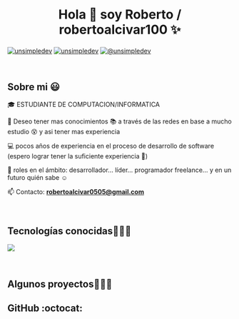 <h1 align="center">Hola 👋  soy Roberto / robertoalcivar100 ✨ </h1> 

<p align="left">

<a href="[https://linkedin.com/in/unsimpledev](https://www.linkedin.com/in/roberto-alcivar-9b724330a?utm_source=share&utm_campaign=share_via&utm_content=profile&utm_medium=android_app)" target="blank"><img align="center" src="https://img.shields.io/badge/LinkedIn-0077B5?style=for-the-badge&logo=linkedin&logoColor=white" alt="unsimpledev"/></a>
<a href="[https://fb.com/unsimpledev](https://www.facebook.com/share/16fRQjZxpB/)" target="blank"><img align="center" src="https://img.shields.io/badge/Facebook-1877F2?style=for-the-badge&logo=facebook&logoColor=white" alt="unsimpledev"  /></a>
<a href = "roberto:roberto.alcivar0505@gmail.com" target="blank"><img align="center" src="https://img.shields.io/badge/Gmail-D14836?style=for-the-badge&logo=gmail&logoColor=white" alt="@unsimpledev"  /></a>
  </p>
<br>
<h2>Sobre mi 😃</h2>
<!--Intro start-->

<p align="left">
🎓 ESTUDIANTE DE COMPUTACION/INFORMATICA

🎥 Deseo tener mas conocimientos 📚 a través de las redes en base a mucho estudio 😵 y asi tener mas experiencia

💻 pocos años de experiencia en el proceso de desarrollo de software (espero lograr tener la suficiente experiencia 🙈)

📝 roles en el ámbito: desarrollador... líder... programador freelance... y en un futuro quién sabe ☺️

📫 Contacto: **robertoalcivar0505@gmail.com**
<!--Intro end-->
  </p>
<br>

<h2 >Tecnologías conocidas👨🏻‍💻</h2>
<!--tech stack icons-->
<p align="left">
  <a href="https://skillicons.dev">
    <img src="https://skillicons.dev/icons?i=androidstudio,c,cs,cpp,java,php,css,html,js,nodejs,mysql,git,github,postman,eclipse,vscode&perline=12" />
  </a>
</p>
<br>
<!-------------------------->
<div id="proyectos">
<h2 >Algunos proyectos👨🏻‍💻</h2>




<h2>GitHub :octocat:</h2>
